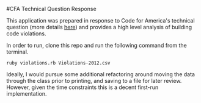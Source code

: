 #CFA Technical Question Response

This application was prepared in response to Code for America's technical question (more details [here](http://codeforamerica.applytojob.com/apply/NfQ4F2)) and provides a high level analysis of building code violations.

In order to run, clone this repo and run the following command from the terminal.

```ruby violations.rb Violations-2012.csv```

Ideally, I would pursue some additional refactoring around moving the data through the class prior to printing, and saving to a file for later review. However, given the time constraints this is a decent first-run implementation.
